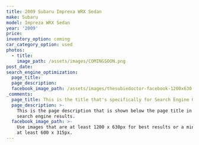 ```yaml
---
title: 2009 Subaru Imprexa WRX Sedan
make: Subaru
model: Impreza WRX Sedan
year: '2009'
price:
inventory_option: coming
car_category_option: used
photos:
  - title:
    image_path: /assets/images/COMINGSOON.png
post_date:
search_engine_optimization:
  page_title:
  page_description:
  facebook_image_path: /assets/images/thesubiedoctor-facebook-1200x630.png
_comments:
  page_title: This is the title that's specifically for Search Engine Optimization.
  page_description: >-
    This is the page description that is shown below the page title in the
    search engine results.
  facebook_image_path: >-
    Use images that are at least 1200 x 630px for best results or a minimum of
    at least 600 x 315px.
---
```



